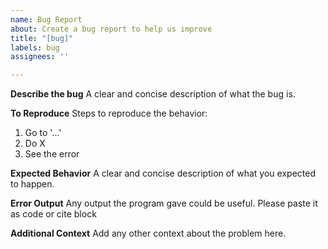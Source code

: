 ```yaml
---
name: Bug Report
about: Create a bug report to help us improve
title: "[bug]"
labels: bug
assignees: ''

---
```


**Describe the bug**
A clear and concise description of what the bug is.

**To Reproduce**
Steps to reproduce the behavior:
1. Go to '...'
2. Do X
3. See the error

**Expected Behavior**
A clear and concise description of what you expected to happen.

**Error Output**
Any output the program gave could be useful. Please paste it as code or cite block

**Additional Context**
Add any other context about the problem here.
